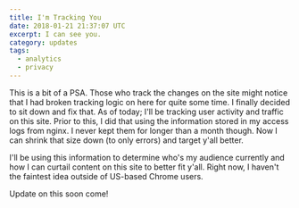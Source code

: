 ```yaml
---
title: I'm Tracking You
date: 2018-01-21 21:37:07 UTC
excerpt: I can see you.
category: updates
tags:
  - analytics
  - privacy
---
```


This is a bit of a PSA. Those who track the changes on the site might notice
that I had broken tracking logic on here for quite some time. I finally decided
to sit down and fix that. As of today; I'll be tracking user activity and
traffic on this site. Prior to this, I did that using the information stored in
my access logs from nginx. I never kept them for longer than a month though. Now
I can shrink that size down (to only errors) and target y'all better.

I'll be using this information to determine who's my audience currently and how
I can curtail content on this site to better fit y'all. Right now, I haven't the
faintest idea outside of US-based Chrome users.

Update on this soon come!
